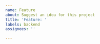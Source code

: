 ```yaml
---
name: Feature
about: Suggest an idea for this project
title: 'Feature: '
labels: backend
assignees: ''

---
```



